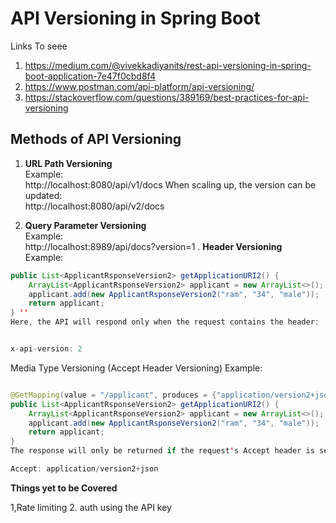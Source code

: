 # API Versioning in Spring Boot

Links  To  seee 
1. https://medium.com/@vivekkadiyanits/rest-api-versioning-in-spring-boot-application-7e47f0cbd8f4
2. https://www.postman.com/api-platform/api-versioning/
3. https://stackoverflow.com/questions/389169/best-practices-for-api-versioning

## Methods of API Versioning

1. **URL Path Versioning**  
   Example:  
http://localhost:8080/api/v1/docs
When scaling up, the version can be updated:  
http://localhost:8080/api/v2/docs


2. **Query Parameter Versioning**  
Example:  
http://localhost:8989/api/docs?version=1
. **Header Versioning**  
Example:

``` java @GetMapping(value = "/applicant", headers = {"x-api-version=2"})
public List<ApplicantRsponseVersion2> getApplicationURI2() {  
    ArrayList<ApplicantRsponseVersion2> applicant = new ArrayList<>();
    applicant.add(new ApplicantRsponseVersion2("ram", "34", "male"));
    return applicant;
} ''
Here, the API will respond only when the request contains the header:


x-api-version: 2

```
Media Type Versioning (Accept Header Versioning)
Example:
``` java

@GetMapping(value = "/applicant", produces = {"application/version2+json"})
public List<ApplicantRsponseVersion2> getApplicationURI2() {  
    ArrayList<ApplicantRsponseVersion2> applicant = new ArrayList<>();
    applicant.add(new ApplicantRsponseVersion2("ram", "34", "male"));
    return applicant;
}
The response will only be returned if the request's Accept header is set to:

Accept: application/version2+json
```

**Things yet to be Covered**

1,Rate limiting 
2.  auth using the API key